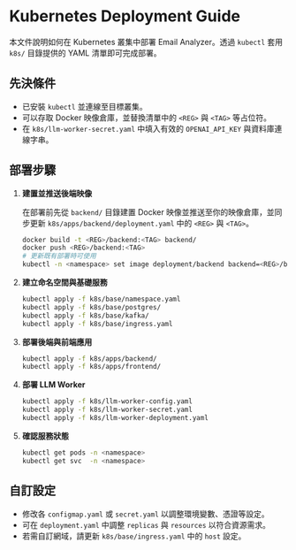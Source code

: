 # Kubernetes Deployment Guide

本文件說明如何在 Kubernetes 叢集中部署 Email Analyzer。透過 `kubectl` 套用 `k8s/` 目錄提供的 YAML 清單即可完成部署。

## 先決條件

- 已安裝 `kubectl` 並連線至目標叢集。
- 可以存取 Docker 映像倉庫，並替換清單中的 `<REG>` 與 `<TAG>` 等占位符。
- 在 `k8s/llm-worker-secret.yaml` 中填入有效的 `OPENAI_API_KEY` 與資料庫連線字串。

## 部署步驟

1. **建置並推送後端映像**

   在部署前先從 `backend/` 目錄建置 Docker 映像並推送至你的映像倉庫，並同步更新 `k8s/apps/backend/deployment.yaml` 中的 `<REG>` 與 `<TAG>`。

   ```bash
   docker build -t <REG>/backend:<TAG> backend/
   docker push <REG>/backend:<TAG>
   # 更新既有部署時可使用
   kubectl -n <namespace> set image deployment/backend backend=<REG>/backend:<TAG>
   ```

2. **建立命名空間與基礎服務**

   ```bash
   kubectl apply -f k8s/base/namespace.yaml
   kubectl apply -f k8s/base/postgres/
   kubectl apply -f k8s/base/kafka/
   kubectl apply -f k8s/base/ingress.yaml
   ```

3. **部署後端與前端應用**

   ```bash
   kubectl apply -f k8s/apps/backend/
   kubectl apply -f k8s/apps/frontend/
   ```

4. **部署 LLM Worker**

   ```bash
   kubectl apply -f k8s/llm-worker-config.yaml
   kubectl apply -f k8s/llm-worker-secret.yaml
   kubectl apply -f k8s/llm-worker-deployment.yaml
   ```

5. **確認服務狀態**

   ```bash
   kubectl get pods -n <namespace>
   kubectl get svc  -n <namespace>
   ```

## 自訂設定

- 修改各 `configmap.yaml` 或 `secret.yaml` 以調整環境變數、憑證等設定。
- 可在 `deployment.yaml` 中調整 `replicas` 與 `resources` 以符合資源需求。
- 若需自訂網域，請更新 `k8s/base/ingress.yaml` 中的 `host` 設定。

